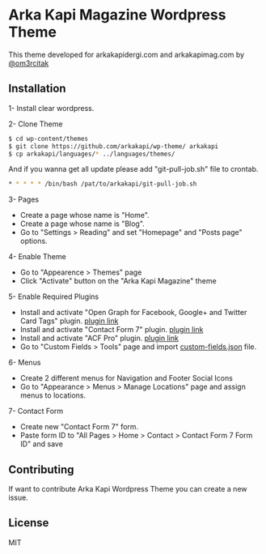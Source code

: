 # Arka Kapi Magazine Wordpress Theme

This theme developed for arkakapidergi.com and arkakapimag.com by [@om3rcitak](https://github.com/om3rcitak)

## Installation

1- Install clear wordpress.

2- Clone Theme
   ```sh
   $ cd wp-content/themes
   $ git clone https://github.com/arkakapi/wp-theme/ arkakapi
   $ cp arkakapi/languages/* ../languages/themes/
   ```
And if you wanna get all update please add "git-pull-job.sh" file to crontab.
 
```sh
* * * * * /bin/bash /pat/to/arkakapi/git-pull-job.sh
```

3- Pages
   - Create a page whose name is "Home".
   - Create a page whose name is "Blog".
   - Go to "Settings > Reading" and set "Homepage" and "Posts page" options.

4- Enable Theme
- Go to "Appearence > Themes" page
- Click "Activate" button on the "Arka Kapi Magazine" theme

5- Enable Required Plugins
- Install and activate "Open Graph for Facebook, Google+ and Twitter Card Tags" plugin. [plugin link](https://wordpress.org/plugins/wonderm00ns-simple-facebook-open-graph-tags/)
- Install and activate "Contact Form 7" plugin. [plugin link](https://wordpress.org/plugins/contact-form-7/)
- Install and activate "ACF Pro" plugin. [plugin link](https://www.advancedcustomfields.com/pro/)
- Go to "Custom Fields > Tools" page and import [custom-fields.json](custom-fields.json) file.

6- Menus
- Create 2 different menus for Navigation and Footer Social Icons
- Go to "Appearance > Menus > Manage Locations" page and assign menus to locations.

7- Contact Form
- Create new "Contact Form 7" form.
- Paste form ID to "All Pages > Home > Contact > Contact Form 7 Form ID" and save

## Contributing
If want to contribute Arka Kapi Wordpress Theme you can create a new issue.

License
----
MIT
